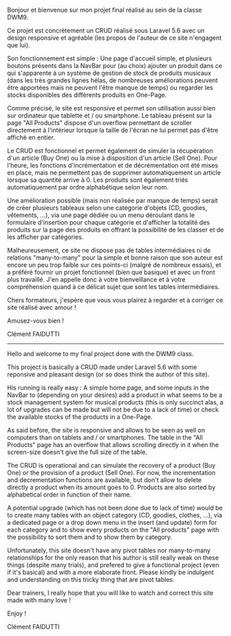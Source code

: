 Bonjour et bienvenue sur mon projet final réalisé au sein de la classe DWM9.

Ce projet est concrètement un CRUD réalisé sous Laravel 5.6 avec un design responsive et agréable (les propos de l'auteur de ce site n'engagent que lui).

Son fonctionnement est simple : Une page d'accueil simple, et plusieurs boutons présents dans la NavBar pour (au choix) ajouter un produit dans ce qui s'apparente à un système de gestion de stock de produits musicaux (dans les très grandes lignes hélas, de nombreuses améliorations peuvent être apportées mais ne peuvent l'être manque de temps) ou regarder les stocks disponibles des différents produits en One-Page.

Comme précisé, le site est responsive et permet son utilisation aussi bien sur ordinateur que tablette et / ou smartphone. Le tableau présent sur la page "All Products" dispose d'un overflow permettant de scroller directement à l'intérieur lorsque la taille de l'écran ne lui permet pas d'être affiché en entier.

Le CRUD est fonctionnel et permet également de simuler la récupération d'un article (Buy One) ou la mise à disposition d'un article (Sell One). Pour l'heure, les fonctions d'incrémentation et de décrémentation ont été mises en place, mais ne permettent pas de supprimer automatiquement un article lorsque sa quantité arrive à 0. Les produits sont également triés automatiquement par ordre alphabétique selon leur nom.

Une amélioration possible (mais non réalisée par manque de temps) serait de créer plusieurs tableaux selon une catégorie d'objets (CD, goodies, vêtements, ...), via une page dédiée ou un menu déroulant dans le formulaire d'insertion pour chaque catégorie et d'afficher la totalité des produits sur la page des produits en offrant la possibilité de les classer et de les afficher par catégories. 

Malheureusement, ce site ne dispose pas de tables intermédiaires ni de relations "many-to-many" pour la simple et bonne raison que son auteur est encore un peu trop faible sur ces points-ci (malgré de nombreux essais), et a préféré fournir un projet fonctionnel (bien que basique) et avec un front plus travaillé. J'en appelle donc à votre bienveillance et à votre compréhension quand à ce délicat sujet que sont les tables intermédiaires.

Chers formateurs, j'espère que vous vous plairez à regarder et à corriger ce site réalisé avec amour !

Amusez-vous bien !

Clément FAIDUTTI

*************************************************************************************

Hello and welcome to my final project done with the DWM9 class.

This project is basically a CRUD made under Laravel 5.6 with some reponsive and pleasant design (or so does think the author of this site).

His running is really easy : A simple home page, and some inputs in the NavBar to (depending on your desires) add a product in what seems to be a stock management system for musical products (this is only succinct alas, a lot of upgrades can be made but will not be due to a lack of time) or check the available stocks of the products in a One-Page.

As said before, the site is responsive and allows to be seen as well on computers than on tablets and / or smartphones. The table in the "All Products" page has an overflow that allows scrolling directly in it when the screen-size doesn't give the full size of the table.

The CRUD is operational and can simulate the recovery of a product (Buy One) or the provision of a product (Sell One). For now, the incrementation and decrementation functions are available, but don't allow to delete directly a product when its amount goes to 0. Products are also sorted by alphabetical order in function of their name.
 
A potential upgrade (which has not been done due to lack of time) would be to create many tables with an object category (CD, goodies, clothes, ...), via a dedicated page or a drop down menu in the insert (and update) form for each category and to show every products on the "All products" page with the possibility to sort them and to show them by category.

Unfortunately, this site doesn't have any pivot tables nor many-to-many relationships for the only reason that his author is still really weak on these things (despite many trials), and prefered to give a functional project (even if it's basical) and with a more elaborate front. Please kindly be indulgent and understanding on this tricky thing that are pivot tables.

Dear trainers, I really hope that you will like to watch and correct this site made with many love !

Enjoy ! 

Clément FAIDUTTI  
